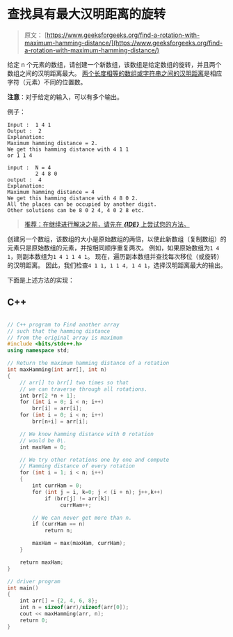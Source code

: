 # 查找具有最大汉明距离的旋转

> 原文： [https://www.geeksforgeeks.org/find-a-rotation-with-maximum-hamming-distance/](https://www.geeksforgeeks.org/find-a-rotation-with-maximum-hamming-distance/)

给定 n 个元素的数组，请创建一个新数组，该数组是给定数组的旋转，并且两个数组之间的汉明距离最大。
[两个长度相等的数组或字符串之间的汉明距离](https://en.wikipedia.org/wiki/Hamming_distance)是相应字符（元素）不同的位置数。

**注意**：对于给定的输入，可以有多个输出。

例子：

```
Input :  1 4 1
Output :  2
Explanation:  
Maximum hamming distance = 2.
We get this hamming distance with 4 1 1 
or 1 1 4 

input :  N = 4
         2 4 8 0
output :  4
Explanation: 
Maximum hamming distance = 4
We get this hamming distance with 4 8 0 2.
All the places can be occupied by another digit.
Other solutions can be 8 0 2 4, 4 0 2 8 etc.  

```

> [推荐：在继续进行解决之前，请先在 ***{IDE}*** 上尝试您的方法。](https://ide.geeksforgeeks.org/)

创建另一个数组，该数组的大小是原始数组的两倍，以使此新数组（复制数组）的元素只是原始数组的元素，并按相同顺序重复两次。 例如，如果原始数组为`1 4 1`，则副本数组为`1 4 1 1 4 1`。
现在，遍历副本数组并查找每次移位（或旋转）的汉明距离。 因此，我们检查`4 1 1, 1 1 4, 1 4 1`，选择汉明距离最大的输出。

下面是上述方法的实现：

## C++ 

```cpp

// C++ program to Find another array 
// such that the hamming distance  
// from the original array is maximum 
#include <bits/stdc++.h> 
using namespace std; 

// Return the maximum hamming distance of a rotation 
int maxHamming(int arr[], int n) 
{ 
    // arr[] to brr[] two times so that 
    // we can traverse through all rotations. 
    int brr[2 *n + 1]; 
    for (int i = 0; i < n; i++) 
        brr[i] = arr[i]; 
    for (int i = 0; i < n; i++)  
        brr[n+i] = arr[i]; 

    // We know hamming distance with 0 rotation 
    // would be 0\. 
    int maxHam = 0;     

    // We try other rotations one by one and compute 
    // Hamming distance of every rotation 
    for (int i = 1; i < n; i++) 
    { 
        int currHam = 0; 
        for (int j = i, k=0; j < (i + n); j++,k++)  
            if (brr[j] != arr[k]) 
                 currHam++; 

        // We can never get more than n.  
        if (currHam == n) 
            return n; 

        maxHam = max(maxHam, currHam); 
    } 

    return maxHam; 
} 

// driver program 
int main()  
{ 
    int arr[] = {2, 4, 6, 8};     
    int n = sizeof(arr)/sizeof(arr[0]); 
    cout << maxHamming(arr, n);     
    return 0; 
} 

```